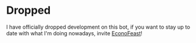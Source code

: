 # Dropped

I have officially dropped development on this bot, if you want to stay up to date with what I'm doing nowadays, invite [EconoFeast](https://github.com/Yoshiboi18303/EconoFeast)!
